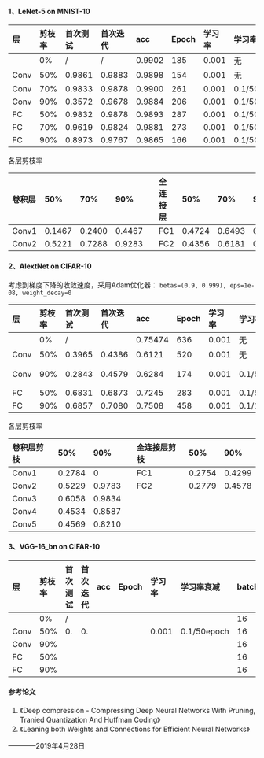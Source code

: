 #### 1、LeNet-5 on MNIST-10
|层  |剪枝率|首次测试|首次迭代|acc|Epoch|学习率|学习率衰减|batch|
|:---|:-----|:-------|:------|:-------|:------|:-----|:--------|:---------|
|    |0%    |/       |/      |0.9902  |185    | 0.001|无       |256|
|Conv|50%   |0.9861|0.9883 |0.9898  |154    |0.001 |无       |256|
|Conv|70%   |0.9833|0.9878 |0.9900  |261    |0.001 |0.1/50epoch|128|
|Conv|90%   |0.3572|0.9678 |0.9884  |206    |0.001 |0.1/50epoch|128|
|FC  |50%   |0.9832|0.9878 |0.9893  |287    |0.001 |0.1/50epoch|128|
|FC  |70%   |0.9619|0.9824 |0.9881  |273    |0.001 |0.1/50epoch|128|
|FC  |90%   |0.8973  |0.9767 |0.9865  |166    |0.001 |0.1/50epoch|128|

各层剪枝率

|卷积层|50%   |70%   |90%   |  |全连接层|50%   |70%   |90%   |
|:-----|:-----|:-----|:-----|:-|:------|:-----|:-----|:-----|
|Conv1 |0.1467|0.2400|0.4467|  |FC1    |0.4724|0.6493|0.8081|
|Conv2 |0.5221|0.7288|0.9283|  |FC2    |0.4356|0.6181|0.7792|

#### 2、AlextNet on CIFAR-10
考虑到梯度下降的收敛速度，采用Adam优化器：
`betas=(0.9, 0.999), eps=1e-08, weight_decay=0`

|层  |剪枝率|首次测试|首次迭代|acc|Epoch|学习率|学习率衰减|batch|备注|
|:---|:-----|:------|:--------|:-------|:------|:-----|:--------|:---------|:---|
|    |0%    |/      |         |0.75474 |636    | 0.001|无|128||
|Conv|50%   |0.3965 |0.4386   |0.6121  |520    |0.001 |无|128||
|Conv|90%   |0.2843 |0.4579   |0.6284  |174    |0.001 |0.1/50epoch|128|保留Conv1|
|FC  |50%   |0.6831 |0.6873   |0.7245  |283    |0.001 |0.1/50epoch|128||
|FC  |90%   |0.6857 |0.7080   |0.7508  |458    |0.001 |0.1/100epoch|128||

各层剪枝率

|卷积层剪枝|50%   |90%   |  |全连接层剪枝|50%   |90%   |
|:--------|:-----|:-----|:-|:----------|:-----|:-----|
|Conv1    |0.2784|0     |  |FC1        |0.2754|0.4299|
|Conv2    |0.5229|0.9783|  |FC2        |0.2779|0.4578|
|Conv3    |0.6058|0.9834|  |
|Conv4    |0.4534|0.8587|  |
|Conv5    |0.4569|0.8210|  |
#### 3、VGG-16_bn on CIFAR-10
|层  |剪枝率|首次测试|首次迭代|acc|Epoch|学习率|学习率衰减|batch|备注|
|:---|:-----|:------|:------|:--|:------|:-----|:--------|:---------|:--|
|    |0%    |/     |   |  |       |      |         |16||
|Conv|50%   |0. |0. |   |     |0.001 |0.1/50epoch|16|   |
|Conv|90%   |      |   |  |     |       |          |16|     |
|FC|50%   |      |   |  |     |       |          |16|     |
|FC|90%   |      |   |  |     |       |          |16|     |
#### 参考论文
1. 《Deep compression - Compressing Deep Neural Networks With Pruning, Tranied Quantization And Huffman Coding》
2. 《Leaning both Weights and Connections for Efficient Neural Networks》

————2019年4月28日
